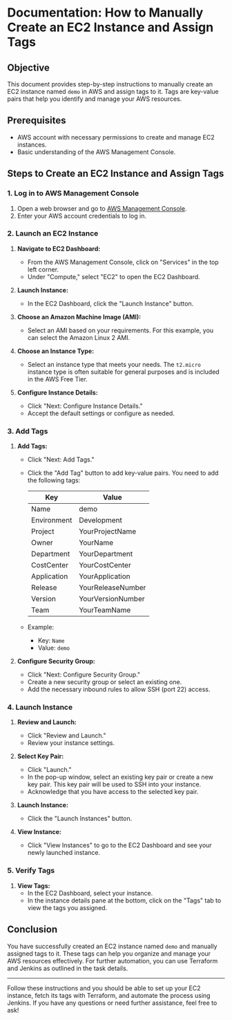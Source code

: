 # Documentation: How to Manually Create an EC2 Instance and Assign Tags

## Objective

This document provides step-by-step instructions to manually create an EC2 instance named `demo` in AWS and assign tags to it. Tags are key-value pairs that help you identify and manage your AWS resources.

## Prerequisites

- AWS account with necessary permissions to create and manage EC2 instances.
- Basic understanding of the AWS Management Console.

## Steps to Create an EC2 Instance and Assign Tags

### 1. Log in to AWS Management Console

1. Open a web browser and go to [AWS Management Console](https://aws.amazon.com/console/).
2. Enter your AWS account credentials to log in.

### 2. Launch an EC2 Instance

1. **Navigate to EC2 Dashboard:**
   - From the AWS Management Console, click on "Services" in the top left corner.
   - Under "Compute," select "EC2" to open the EC2 Dashboard.

2. **Launch Instance:**
   - In the EC2 Dashboard, click the "Launch Instance" button.

3. **Choose an Amazon Machine Image (AMI):**
   - Select an AMI based on your requirements. For this example, you can select the Amazon Linux 2 AMI.

4. **Choose an Instance Type:**
   - Select an instance type that meets your needs. The `t2.micro` instance type is often suitable for general purposes and is included in the AWS Free Tier.

5. **Configure Instance Details:**
   - Click "Next: Configure Instance Details."
   - Accept the default settings or configure as needed.

### 3. Add Tags

1. **Add Tags:**
   - Click "Next: Add Tags."
   - Click the "Add Tag" button to add key-value pairs. You need to add the following tags:

     | Key          | Value             |
     |--------------|-------------------|
     | Name         | demo              |
     | Environment  | Development       |
     | Project      | YourProjectName   |
     | Owner        | YourName          |
     | Department   | YourDepartment    |
     | CostCenter   | YourCostCenter    |
     | Application  | YourApplication   |
     | Release      | YourReleaseNumber |
     | Version      | YourVersionNumber |
     | Team         | YourTeamName      |

   - Example:
     - Key: `Name`
     - Value: `demo`

2. **Configure Security Group:**
   - Click "Next: Configure Security Group."
   - Create a new security group or select an existing one.
   - Add the necessary inbound rules to allow SSH (port 22) access.

### 4. Launch Instance

1. **Review and Launch:**
   - Click "Review and Launch."
   - Review your instance settings.

2. **Select Key Pair:**
   - Click "Launch."
   - In the pop-up window, select an existing key pair or create a new key pair. This key pair will be used to SSH into your instance.
   - Acknowledge that you have access to the selected key pair.

3. **Launch Instance:**
   - Click the "Launch Instances" button.

4. **View Instance:**
   - Click "View Instances" to go to the EC2 Dashboard and see your newly launched instance.

### 5. Verify Tags

1. **View Tags:**
   - In the EC2 Dashboard, select your instance.
   - In the instance details pane at the bottom, click on the "Tags" tab to view the tags you assigned.

## Conclusion

You have successfully created an EC2 instance named `demo` and manually assigned tags to it. These tags can help you organize and manage your AWS resources effectively. For further automation, you can use Terraform and Jenkins as outlined in the task details.

---

Follow these instructions and you should be able to set up your EC2 instance, fetch its tags with Terraform, and automate the process using Jenkins. If you have any questions or need further assistance, feel free to ask!